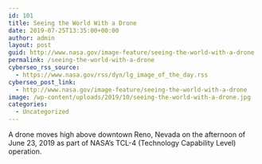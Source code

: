 ```yaml
---
id: 101
title: Seeing the World With a Drone
date: 2019-07-25T13:35:00+00:00
author: admin
layout: post
guid: http://www.nasa.gov/image-feature/seeing-the-world-with-a-drone
permalink: /seeing-the-world-with-a-drone
cyberseo_rss_source:
  - https://www.nasa.gov/rss/dyn/lg_image_of_the_day.rss
cyberseo_post_link:
  - http://www.nasa.gov/image-feature/seeing-the-world-with-a-drone
image: /wp-content/uploads/2019/10/seeing-the-world-with-a-drone.jpg
categories:
  - Uncategorized
---
```

A drone moves high above downtown Reno, Nevada on the afternoon of June 23, 2019 as part of NASA’s TCL-4 (Technology Capability Level) operation.
